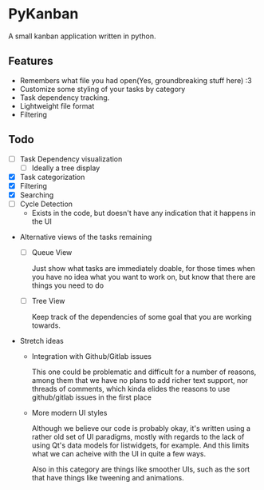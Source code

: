 # PyKanban

A small kanban application written in python.


## Features

* Remembers what file you had open(Yes, groundbreaking stuff here) :3
* Customize some styling of your tasks by category
* Task dependency tracking.
* Lightweight file format
* Filtering


## Todo


* [ ] Task Dependency visualization
    * [ ] Ideally a tree display
* [X] Task categorization
* [X] Filtering
* [X] Searching
* [ ] Cycle Detection
    * Exists in the code, but doesn't have any indication that it 
      happens in the UI
* Alternative views of the tasks remaining
    - [ ] Queue View

      Just show what tasks are immediately doable, for those times when you 
      have no idea what you want to work on, but know that there are things you need to do
    - [ ] Tree View

      Keep track of the dependencies of some goal that you are working towards.
* Stretch ideas
    - Integration with Github/Gitlab issues

      This one could be problematic and difficult for a number of reasons, among them that we have no plans to add richer text support, nor threads of comments, which kinda elides the reasons to use github/gitlab issues in the first place
    - More modern UI styles
      
      Although we believe our code is probably okay, it's written using a rather old set of UI paradigms, mostly with regards to the lack of using Qt's data models for listwidgets, for example. And this limits what we can acheive with the UI in quite a few ways.

      Also in this category are things like smoother UIs, such as the sort that have things like tweening and animations.
